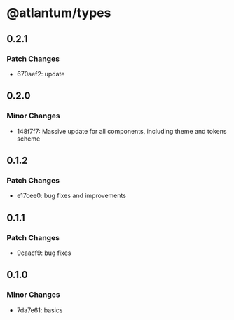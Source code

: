 # @atlantum/types

## 0.2.1

### Patch Changes

-   670aef2: update

## 0.2.0

### Minor Changes

-   148f7f7: Massive update for all components, including theme and tokens scheme

## 0.1.2

### Patch Changes

-   e17cee0: bug fixes and improvements

## 0.1.1

### Patch Changes

-   9caacf9: bug fixes

## 0.1.0

### Minor Changes

-   7da7e61: basics
